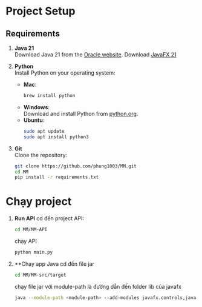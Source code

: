 # Project Setup

## Requirements

1. **Java 21**  
   Download Java 21 from the [Oracle website](https://www.oracle.com/java/technologies/downloads/#java21).
   Download [JavaFX 21](https://gluonhq.com/products/javafx/)
3. **Python**  
   Install Python on your operating system:
   - **Mac**:  
     ```bash
     brew install python
     ```
   - **Windows**:  
     Download and install Python from [python.org](https://www.python.org/downloads/).
   - **Ubuntu**:  
     ```bash
     sudo apt update
     sudo apt install python3
     ```



4. **Git**  
   Clone the repository:  
   ```bash
   git clone https://github.com/phung1003/MM.git
   cd MM
   pip install -r requirements.txt
   ```
   
# Chạy project
1. **Run API**
   cd đến project API:
   ```bash
   cd MM/MM-API
   ```
   chạy API
   ```bash
   python main.py
   ```
3. **Chạy app Java
   cd đến file jar
   ```bash
   cd MM/MM-src/target
   ```
   chạy file jar với module-path là đường dẫn đến folder lib của javafx
   ```bash
   java --module-path <module-path> --add-modules javafx.controls,javafx.fxml -jar original-MM-1.0-SNAPSHOT.jar
   ```

